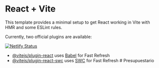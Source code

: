 # React + Vite

This template provides a minimal setup to get React working in Vite with HMR and some ESLint rules.

Currently, two official plugins are available:

 [![Netlify Status](https://api.netlify.com/api/v1/badges/a475eada-7292-4268-853c-7e96004fb8ac/deploy-status)](https://app.netlify.com/sites/presupuestario123/deploys)
- [@vitejs/plugin-react](https://github.com/vitejs/vite-plugin-react/blob/main/packages/plugin-react/README.md) uses [Babel](https://babeljs.io/) for Fast Refresh
- [@vitejs/plugin-react-swc](https://github.com/vitejs/vite-plugin-react-swc) uses [SWC](https://swc.rs/) for Fast Refresh
#   P r e s u p u e s t a r i o 
 
 